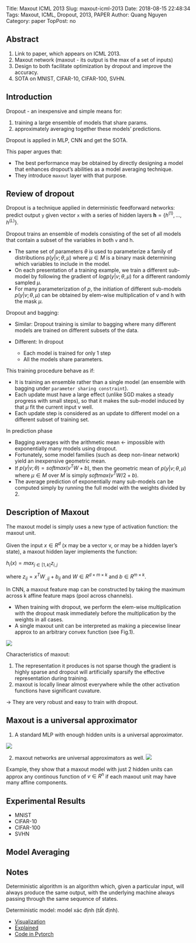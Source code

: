 Title: Maxout ICML 2013
Slug: maxout-icml-2013
Date: 2018-08-15 22:48:34
Tags: Maxout, ICML, Dropout, 2013, PAPER
Author: Quang Nguyen
Category: paper
TopPost: no



Abstract
----------
1. Link to paper, which appears on ICML 2013.
2. Maxout network (maxout - its output is the max of a set of inputs)
3. Design to both facilitate optimization by dropout and improve the accuracy.
4. SOTA on MNIST, CIFAR-10, CIFAR-100, SVHN.


Introduction
----------

Dropout - an inexpensive and simple means for:

1. training a large ensemble of models that share params.
2. approximately averaging together these models’ predictions.

Dropout is applied in MLP, CNN and get the SOTA.

This paper argues that: 

- The best  performance may be obtained by directly designing a model that enhances dropout’s abilities as a model averaging technique.
- They introduce `maxout` layer with that purpose.


Review of dropout
----------

Dropout is a technique applied in deterministic feedforward networks: predict output `y` given vector `x` with a series of hidden layers $\textbf{h} = \{h^{(1)},...,h^{(L)}\}$.
 
 Dropout trains an ensemble of models consisting of the set of all models that contain a subset of the variables in both `v` and h. 

- The same set of parameters $\theta$ is used to parameterize a family of distributions $p(y|v; \theta, \mu)$ where $\mu \in M$ is a binary mask determining which variables to include in the model.
- On each presentation of a training example, we train a different sub-model by following the gradient of $logp(y|v;\theta, \mu)$ for a different randomly sampled $\mu$.
- For many parameterization of $p$, the initiation of different sub-models $p(y|v; \theta, \mu)$ can be obtained by elem-wise multiplication of v and h with the mask $\mu$. 

Dropout and bagging:

- Similar: Dropout training is similar to bagging where many different models are trained on different subsets of the data.


- Different: In dropout 
  - Each model is trained for only 1 step
  - All the models share parameters.

This training procedure behave as if: 

- It is training an ensemble rather than a single model (an ensemble with bagging under `parameter sharing constraint`).
- Each update must have a large effect (unlike SGD makes a steady progress with small steps), so that it makes the sub-model induced by that $\mu$ fit the current input v well.
- Each update step is considered as an update to different model on a different subset of training set.

In prediction phase

- Bagging averages with the arithmetic mean ← impossible with exponentially many models using dropout.
- Fortunately, some model families (such as deep non-linear network) yield an inexpensive geometric mean.
- If $p(y|v;\theta) = softmax(v^TW + b)$, then the geometric mean of $p(y|v; \theta, \mu)$ where $\mu \in M$ over $M$ is simply $softmax(v^TW/2 + b)$. 
- The average prediction of exponentially many sub-models can be computed simply by running the full model with the weights divided by 2.


Description of Maxout
----------

The maxout model is simply uses a new type of activation function: the maxout unit.

Given the input $x \in R^d$ (x may be a vector v, or may be a hidden layer’s state), a maxout hidden layer implements the function:

$h_i(x) = max_{j \in [1,k]}z_{i,j}$

where $z_{ij} = x^TW_{..ij} + b_{ij}$ and $W \in R^{d \times m\times k}$ and $b\in R^{m \times k}$.

In CNN, a maxout feature map can be constructed by taking the maximum across k affine feature maps (pool across channels). 


- When training with dropout, we perform the elem-wise multiplication with the dropout mask immediately before the multiplication by the weights in all cases.
- A single maxout unit can be interpreted as making a piecewise linear approx to an arbitrary convex function (see Fig.1).


![](https://d2mxuefqeaa7sj.cloudfront.net/s_181B4C9A1CF08268454C195FA358E6ED2E4EEEFD261BA3D2C40C18FCCF458838_1531408560500_image.png)


Characteristics of maxout:

1. The representation it produces is not sparse though the gradient is highly sparse and dropout will artificially sparsify the effective representation during training.
2. maxout is locally linear almost everywhere while the other activation functions have significant cuvature.

→ They are very robust and easy to train with dropout.


Maxout is a universal approximator
----------
1. A standard MLP with enough hidden units is a universal approximator. 


![](https://d2mxuefqeaa7sj.cloudfront.net/s_181B4C9A1CF08268454C195FA358E6ED2E4EEEFD261BA3D2C40C18FCCF458838_1531410910906_image.png)

2. maxout networks are universal approximators as well.
![](https://d2mxuefqeaa7sj.cloudfront.net/s_181B4C9A1CF08268454C195FA358E6ED2E4EEEFD261BA3D2C40C18FCCF458838_1531411300798_image.png)


Example, they show that a  maxout model with just 2 hidden units can approx any continous function of $v \in R^n$ if each maxout unit may have many affine components.




Experimental Results
----------
* MNIST
* CIFAR-10
* CIFAR-100
* SVHN

Model Averaging
----------


Notes
----------

Deterministic algorithm is an algorithm which, given a particular input, will always produce the same output, with the underlying machine always passing through the same sequence of states.

Deterministic model: model xác định (tất định).

* [Visualization](http://www.simon-hohberg.de/)
* [Explained](http://cs231n.github.io/neural-networks-1/)
* [Code in Pytorch](https://github.com/Duncanswilson/maxout-pytorch/blob/master/maxout_pytorch.ipynb)